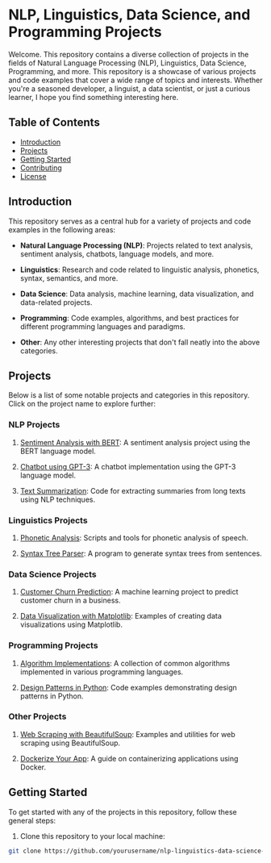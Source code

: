 # NLP, Linguistics, Data Science, and Programming Projects

Welcome. This repository contains a diverse collection of projects in the fields of Natural Language Processing (NLP), Linguistics, Data Science, Programming, and more. This repository is a showcase of various projects and code examples that cover a wide range of topics and interests. Whether you're a seasoned developer, a linguist, a data scientist, or just a curious learner, I hope you find something interesting here.

## Table of Contents

- [Introduction](#introduction)
- [Projects](#projects)
- [Getting Started](#getting-started)
- [Contributing](#contributing)
- [License](#license)

## Introduction

This repository serves as a central hub for a variety of projects and code examples in the following areas:

- **Natural Language Processing (NLP)**: Projects related to text analysis, sentiment analysis, chatbots, language models, and more.

- **Linguistics**: Research and code related to linguistic analysis, phonetics, syntax, semantics, and more.

- **Data Science**: Data analysis, machine learning, data visualization, and data-related projects.

- **Programming**: Code examples, algorithms, and best practices for different programming languages and paradigms.

- **Other**: Any other interesting projects that don't fall neatly into the above categories.

## Projects

Below is a list of some notable projects and categories in this repository. Click on the project name to explore further:

### NLP Projects

1. [Sentiment Analysis with BERT](./nlp/sentiment-analysis-bert/): A sentiment analysis project using the BERT language model.

2. [Chatbot using GPT-3](./nlp/chatbot-gpt3/): A chatbot implementation using the GPT-3 language model.

3. [Text Summarization](./nlp/text-summarization/): Code for extracting summaries from long texts using NLP techniques.

### Linguistics Projects

1. [Phonetic Analysis](./linguistics/phonetic-analysis/): Scripts and tools for phonetic analysis of speech.

2. [Syntax Tree Parser](./linguistics/syntax-tree-parser/): A program to generate syntax trees from sentences.

### Data Science Projects

1. [Customer Churn Prediction](./data-science/customer-churn-prediction/): A machine learning project to predict customer churn in a business.

2. [Data Visualization with Matplotlib](./data-science/data-visualization-matplotlib/): Examples of creating data visualizations using Matplotlib.

### Programming Projects

1. [Algorithm Implementations](./programming/algorithms/): A collection of common algorithms implemented in various programming languages.

2. [Design Patterns in Python](./programming/design-patterns-python/): Code examples demonstrating design patterns in Python.

### Other Projects

1. [Web Scraping with BeautifulSoup](./other/web-scraping-beautifulsoup/): Examples and utilities for web scraping using BeautifulSoup.

2. [Dockerize Your App](./other/dockerize-your-app/): A guide on containerizing applications using Docker.

## Getting Started

To get started with any of the projects in this repository, follow these general steps:

1. Clone this repository to your local machine:

```bash
git clone https://github.com/yourusername/nlp-linguistics-data-science-projects.git

